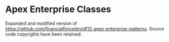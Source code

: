# Apex Enterprise Classes

Expanded and modified version of https://github.com/financialforcedev/df12-apex-enterprise-patterns. Source code copyrights have been retained. 